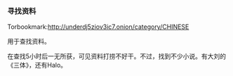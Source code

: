 ### 寻找资料

Torbookmark:http://underdj5ziov3ic7.onion/category/CHINESE

用于查找资料。

在查找5小时后一无所获，可见资料打捞不好干。不过，找到不少小说。有大刘的《三体》，还有Halo。





